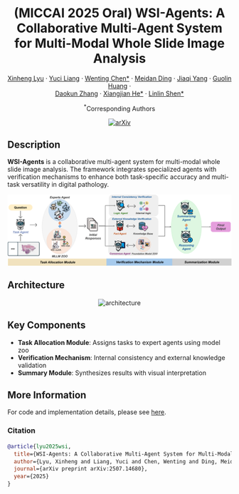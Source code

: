 <div align="center">
<h1>(MICCAI 2025 Oral) WSI-Agents: A Collaborative Multi-Agent System for Multi-Modal Whole Slide Image Analysis</h1>

[Xinheng Lyu](https://scholar.google.com.hk/citations?user=4Id5lnYAAAAJ&hl) · [Yuci Liang]() · [Wenting Chen*](https://scholar.google.com/citations?user=3dtKW_8AAAAJ&hl) · [Meidan Ding](https://scholar.google.com/citations?user=u6-ueNoAAAAJ&hl) · [Jiaqi Yang]() · [Guolin Huang](https://scholar.google.com/citations?user=3Kv4D8MAAAAJ&hl) · <br> [Daokun Zhang](https://scholar.google.com/citations?user=ar_onRIAAAAJ&hl=en) · [Xiangjian He*](https://scholar.google.com/citations?user=BiBXGfIAAAAJ&hl) · [Linlin Shen*](https://scholar.google.com/citations?user=AZ_y9HgAAAAJ&hl)

<sup>*</sup>Corresponding Authors

[![arXiv](https://img.shields.io/badge/arXiv-WSI—Agents-A10717.svg?logo=arXiv)](https://arxiv.org/abs/2507.14680)

</div>

## Description

**WSI-Agents** is a collaborative multi-agent system for multi-modal whole slide image analysis. The framework integrates specialized agents with verification mechanisms to enhance both task-specific accuracy and multi-task versatility in digital pathology.

<!-- Use Figure 1: framework overview -->

<div align="center">    
  <img src="./assets/workflow.png" alt="framework" align=center />
</div>

## Architecture

<!-- Use Figure 2: detailed system architecture -->

<div align="center">    
  <img src="./assets/architecture.png" alt="architecture" align=center />
</div>

## Key Components

- **Task Allocation Module**: Assigns tasks to expert agents using model zoo
- **Verification Mechanism**: Internal consistency and external knowledge validation  
- **Summary Module**: Synthesizes results with visual interpretation


## More Information
 
For code and implementation details, please see [here](https://github.com/XinhengLyu/WSI-Agents).

### Citation

```bibtex
@article{lyu2025wsi,
  title={WSI-Agents: A Collaborative Multi-Agent System for Multi-Modal Whole Slide Image Analysis},
  author={Lyu, Xinheng and Liang, Yuci and Chen, Wenting and Ding, Meidan and Yang, Jiaqi and Huang, Guolin and Zhang, Daokun and He, Xiangjian and Shen, Linlin},
  journal={arXiv preprint arXiv:2507.14680},
  year={2025}
}
```